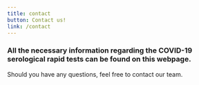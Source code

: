 ```yaml
---
title: contact
button: Contact us!
link: /contact
---
```

### All the necessary information regarding the COVID-19 serological rapid tests can be found on this webpage. 

Should you have any questions, feel free to contact our team.